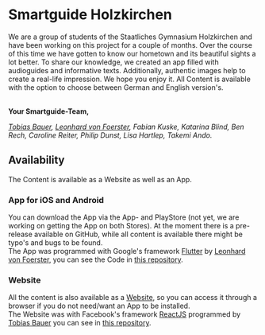 # Smartguide Holzkirchen

We are a group of students of the Staatliches Gymnasium Holzkirchen and have been working on this project for a couple of months. Over the course of this time we have gotten to know our hometown and its beautiful sights a lot better. To share our knowledge, we created an app filled with audioguides and informative texts. Additionally, authentic images help to create a real-life impression. We hope you enjoy it. All Content is available with the option to choose between German and English version's.

\
**Your Smartguide-Team,**

_[Tobias Bauer](https://github.com/Tobias-Bauer), [Leonhard von Foerster](https://github.com/Leo-vF), Fabian Kuske, Katarina Blind, Ben Rech, Caroline Reiter, Philip Dunst, Lisa Hartlep, Takemi Ando._

## Availability

The Content is available as a Website as well as an App.

### App for iOS and Android

You can download the App via the App- and PlayStore (not yet, we are working on getting the App on both Stores).
At the moment there is a pre-release available on GitHub, while all content is available there might be typo's and bugs to be found.
\
The App was programmed with Google's framework [Flutter](https://github.com/flutter/flutter) by [Leonhard von Foerster](https://github.com/Leo-vF), you can see the Code in [this repository](https://github.com/Leo-vF/smartguide).

### Website

All the content is also available as a [Website](smartguide-holzkirchen.web.app), so you can access it through a browser if you do not need/want an App to be installed.
\
The Website was with Facebook's framework [ReactJS](https://github.com/facebook/react) programmed by [Tobias Bauer](https://github.com/Tobias-Bauer) you can see in [this repository](https://github.com/Tobias-Bauer/Smartguide-Holzkirchen).

